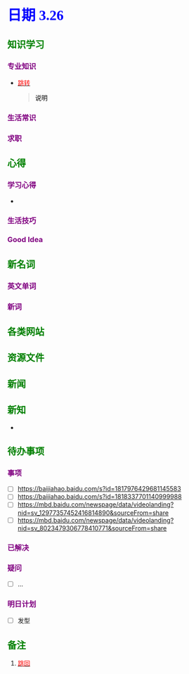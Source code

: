 ## <font color = blue face=楷体 size=6>日期 3.26 </font>

## <font color = green>知识学习 </font>
### <font color = purple>专业知识 </font>
+ <a id = "01-1">  [<font color = red>跳转</font>](#01-2)
   > <font color = o> 说明 </font>
### <font color = purple>生活常识 </font>

### <font color = purple>求职 </font>



## <font color = green>心得 </font>
### <font color = purple>学习心得 </font>
+ 
### <font color = purple>生活技巧 </font>

### <font color = purple>Good Idea </font>



## <font color = green>新名词 </font>
### <font color = purple>英文单词 </font>
### <font color = purple>新词 </font>



## <font color = green>各类网站 </font>


## <font color = green>资源文件 </font>


## <font color = green>新闻 </font>


## <font color = green>新知 </font>
+ 

## <font color = green>待办事项 </font>
### <font color = purple>事项 </font>
- [ ] https://baijiahao.baidu.com/s?id=1817976429681145583
- [ ] https://baijiahao.baidu.com/s?id=1818337701140999988
- [ ] https://mbd.baidu.com/newspage/data/videolanding?nid=sv_12977357452416814890&sourceFrom=share
- [ ] https://mbd.baidu.com/newspage/data/videolanding?nid=sv_8023479306778410771&sourceFrom=share
### <font color = purple>已解决 </font>
### <font color = purple>疑问 </font>
- [ ] ...
### <font color = purple>明日计划 </font>
- [ ] 发型



## <font color = green>备注 </font>
  1. <a id ="01-2">[<font color = red>跳回</font>](#01-1)
 
<!--stackedit_data:
eyJoaXN0b3J5IjpbOTI4NjAwMTQ2LDE4OTMxMDI3OTksLTExND
g2MDk1MSwxNTczNTkyNTQwLC01NjQwNjA5MTAsLTI4MTEyODE2
NywxMzUxMjc0MjY5LC0zNTkxNTI4NTNdfQ==
-->